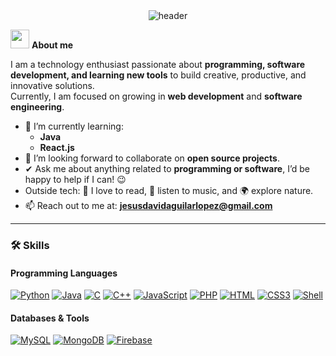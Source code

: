 <!-- HEADER -->
<div align="center" width="100">
  <img src="https://capsule-render.vercel.app/api?color=0:1408d0,50:0860d0,100:08c4d0&height=250&section=header&text=Jesús%20David%20Aguilar%20Lopez&fontSize=30&type=waving&fontColor=fefefe&&animation=fadeIn"
  alt="header"/>
</div>

<img src="https://media.giphy.com/media/ObNTw8Uzwy6KQ/giphy.gif" width="30px">&nbsp;**About me**

I am a technology enthusiast passionate about **programming, software development, and learning new tools** to build creative, productive, and innovative solutions.  
Currently, I am focused on growing in **web development** and **software engineering**.

- 🌱 I’m currently learning:
  - **Java**
  - **React.js**
- 👯 I’m looking forward to collaborate on **open source projects**.
- ✔ Ask me about anything related to **programming or software**, I’d be happy to help if I can! 😉  
- Outside tech: 📖 I love to read, 🎵 listen to music, and 🌍 explore nature.  
- 📫 Reach out to me at: **jesusdavidaguilarlopez@gmail.com**

---

### 🛠️ Skills  

#### Programming Languages
[![Python](https://img.shields.io/badge/Python-3776AB.svg?style=for-the-badge&logo=python&logoColor=white)](#)
[![Java](https://img.shields.io/badge/Java-ED8B00.svg?style=for-the-badge&logo=openjdk&logoColor=white)](#)
[![C](https://img.shields.io/badge/C-00599C.svg?style=for-the-badge&logo=c&logoColor=white)](#)
[![C++](https://img.shields.io/badge/C++-00599C.svg?style=for-the-badge&logo=cplusplus&logoColor=white)](#)
[![JavaScript](https://img.shields.io/badge/JavaScript-F7DF1E.svg?style=for-the-badge&logo=javascript&logoColor=black)](#)
[![PHP](https://img.shields.io/badge/PHP-777BB4.svg?style=for-the-badge&logo=php&logoColor=white)](#)
[![HTML](https://img.shields.io/badge/HTML5-E34F26.svg?style=for-the-badge&logo=html5&logoColor=white)](#)
[![CSS3](https://img.shields.io/badge/CSS3-1572B6.svg?style=for-the-badge&logo=css3&logoColor=white)](#)
[![Shell](https://img.shields.io/badge/Shell_Script-4EAA25.svg?style=for-the-badge&logo=gnu-bash&logoColor=white)](#)

#### Databases & Tools
[![MySQL](https://img.shields.io/badge/MySQL-4479A1.svg?style=for-the-badge&logo=mysql&logoColor=white)](#)
[![MongoDB](https://img.shields.io/badge/MongoDB-47A248.svg?style=for-the-badge&logo=mongodb&logoColor=white)](#)
[![Firebase](https://img.shields.io/badge/Firebase-FFCA28.svg?style=for-the-badge&logo=firebase&logoColor=white)](#)
